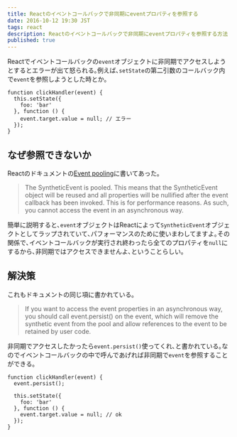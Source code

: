 ```yaml
---
title: Reactのイベントコールバックで非同期にeventプロパティを参照する
date: 2016-10-12 19:30 JST
tags: react
description: Reactのイベントコールバックで非同期にeventプロパティを参照する方法
published: true
---
```


Reactでイベントコールバックの`event`オブジェクトに非同期でアクセスしようとするとエラーが出て怒られる｡例えば､`setState`の第二引数のコールバック内で`event`を参照しようとした時とか｡

<pre class="language-javascript"><code>function clickHandler(event) {
  this.setState({
    foo: 'bar'
  }, function () {
    event.target.value = null; // エラー
  });
}</code>
</pre>

## なぜ参照できないか

Reactのドキュメントの[Event pooling](https://facebook.github.io/react/docs/events.html#event-pooling)に書いてあった｡

> The SyntheticEvent is pooled. This means that the SyntheticEvent object will be reused and all properties will be nullified after the event callback has been invoked. This is for performance reasons. As such, you cannot access the event in an asynchronous way.

簡単に説明すると､`event`オブジェクトはReactによって`SyntheticEvent`オブジェクトとしてラップされていて､パフォーマンスのために使いまわしてますよ｡その関係で､イベントコールバックが実行され終わったら全てのプロパティを`null`にするから､非同期ではアクセスできませんよ､ということらしい｡

## 解決策

これもドキュメントの同じ項に書かれている｡

> If you want to access the event properties in an asynchronous way, you should call event.persist() on the event, which will remove the synthetic event from the pool and allow references to the event to be retained by user code.

非同期でアクセスしたかったら`event.persist()`使ってくれ､と書かれている｡なのでイベントコールバックの中で呼んであげれば非同期で`event`を参照することができる｡

<pre class="language-bash"><code>function clickHandler(event) {
  event.persist();

  this.setState({
    foo: 'bar'
  }, function () {
    event.target.value = null; // ok
  });
}</code>
</pre>
